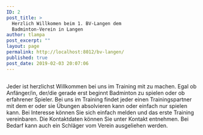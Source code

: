 ```yaml
---
ID: 2
post_title: >
  Herzlich Willkomen beim 1. BV-Langen dem
  Badminton-Verein in Langen
author: tlampa
post_excerpt: ""
layout: page
permalink: http://localhost:8012/bv-langen/
published: true
post_date: 2019-02-03 20:07:06
---
```

<!-- wp:image {"id":23} -->
<figure class="wp-block-image"><img src="http://localhost:8012/bv-langen/wp-content/uploads/2019/02/Mannschaftsfoto_2018_2019-1024x636.jpg" alt="" class="wp-image-23"/></figure>
<!-- /wp:image -->

<!-- wp:paragraph -->
<p>Jeder ist herzlichst Willkommen bei uns im Training mit zu machen. Egal ob Anfänger/in, der/die gerade erst beginnt Badminton zu spielen oder ob erfahrener Spieler. Bei uns im Training findet jeder einen Trainingspartner mit dem er oder sie Übungen absolvieren kann oder einfach nur spielen kann. Bei Interesse können Sie sich einfach melden und das erste Training vereinbaren. Die Kontaktdaten können Sie unter Kontakt entnehmen. Bei Bedarf kann auch ein Schläger vom Verein ausgeliehen werden.</p>
<!-- /wp:paragraph -->